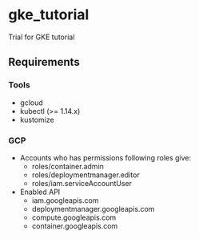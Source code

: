 # gke_tutorial

Trial for GKE tutorial

## Requirements

### Tools

- gcloud
- kubectl (>= 1.14.x)
- kustomize

### GCP

- Accounts who has permissions following roles give:
   - roles/container.admin
   - roles/deploymentmanager.editor
   - roles/iam.serviceAccountUser
- Enabled API
   - iam.googleapis.com
   - deploymentmanager.googleapis.com
   - compute.googleapis.com
   - container.googleapis.com
